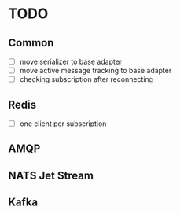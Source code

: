 # TODO

## Common

- [ ] move serializer to base adapter
- [ ] move active message tracking to base adapter
- [ ] checking subscription after reconnecting

## Redis

- [ ] one client per subscription

## AMQP

## NATS Jet Stream

## Kafka
